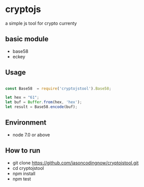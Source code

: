 # cryptojs # 

a simple js tool for crypto currenty

 ## basic module ##

 * base58
 * eckey

 ## Usage

 ```javascript

 const Base58  = require('cryptojstool').Base58;

 let hex = "61";
 let buf = Buffer.from(hex, 'hex');
 let result = Base58.encode(buf);

 ```

 ## Environment ##

  * node 7.0 or above

 ## How to run ## 
  * git clone https://github.com/jasoncodingnow/cryptojstool.git
  * cd cryptojstool
  * npm install
  * npm test

